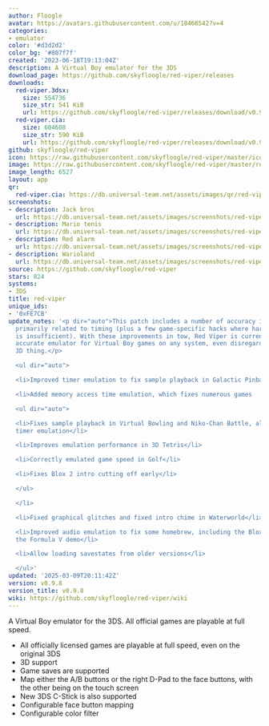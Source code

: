 ```yaml
---
author: Floogle
avatar: https://avatars.githubusercontent.com/u/18466542?v=4
categories:
- emulator
color: '#d3d2d2'
color_bg: '#807f7f'
created: '2023-06-18T19:13:04Z'
description: A Virtual Boy emulator for the 3DS
download_page: https://github.com/skyfloogle/red-viper/releases
downloads:
  red-viper.3dsx:
    size: 554736
    size_str: 541 KiB
    url: https://github.com/skyfloogle/red-viper/releases/download/v0.9.8/red-viper.3dsx
  red-viper.cia:
    size: 604608
    size_str: 590 KiB
    url: https://github.com/skyfloogle/red-viper/releases/download/v0.9.8/red-viper.cia
github: skyfloogle/red-viper
icon: https://raw.githubusercontent.com/skyfloogle/red-viper/master/icon.png
image: https://raw.githubusercontent.com/skyfloogle/red-viper/master/resources/banner.png
image_length: 6527
layout: app
qr:
  red-viper.cia: https://db.universal-team.net/assets/images/qr/red-viper-cia.png
screenshots:
- description: Jack bros
  url: https://db.universal-team.net/assets/images/screenshots/red-viper/jack-bros.png
- description: Mario tenis
  url: https://db.universal-team.net/assets/images/screenshots/red-viper/mario-tenis.png
- description: Red alarm
  url: https://db.universal-team.net/assets/images/screenshots/red-viper/red-alarm.png
- description: Warioland
  url: https://db.universal-team.net/assets/images/screenshots/red-viper/warioland.png
source: https://github.com/skyfloogle/red-viper
stars: 824
systems:
- 3DS
title: red-viper
unique_ids:
- '0xFE7CB'
update_notes: '<p dir="auto">This patch includes a number of accuracy improvements,
  primarily related to timing (plus a few game-specific hacks where hardware research
  is insufficient). With these improvements in tow, Red Viper is currently the most
  accurate emulator for Virtual Boy games on any system, even disregarding the whole
  3D thing.</p>

  <ul dir="auto">

  <li>Improved timer emulation to fix sample playback in Galactic Pinball and Teleroboxer</li>

  <li>Added memory access time emulation, which fixes numerous games

  <ul dir="auto">

  <li>Fixes sample playback in Virtual Bowling and Niko-Chan Battle, along with improved
  timer emulation</li>

  <li>Improves emulation performance in 3D Tetris</li>

  <li>Correctly emulated game speed in Golf</li>

  <li>Fixes Blox 2 intro cutting off early</li>

  </ul>

  </li>

  <li>Fixed graphical glitches and fixed intro chime in Waterworld</li>

  <li>Improved audio emulation to fix some homebrew, including the Blox games and
  the Formula V demo</li>

  <li>Allow loading savestates from older versions</li>

  </ul>'
updated: '2025-03-09T20:11:42Z'
version: v0.9.8
version_title: v0.9.8
wiki: https://github.com/skyfloogle/red-viper/wiki
---
```

A Virtual Boy emulator for the 3DS. All official games are playable at full speed.
* All officially licensed games are playable at full speed, even on the original 3DS
* 3D support
* Game saves are supported
* Map either the A/B buttons or the right D-Pad to the face buttons, with the other being on the touch screen
* New 3DS C-Stick is also supported
* Configurable face button mapping
* Configurable color filter